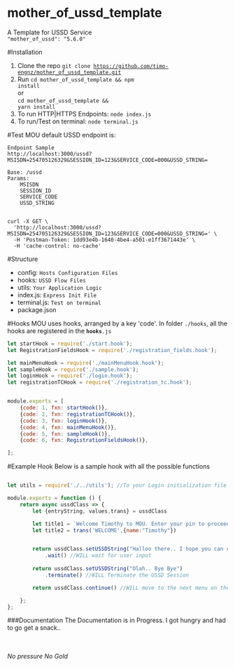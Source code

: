 # mother_of_ussd_template
A Template for USSD Service     
<code>"mother_of_ussd": "5.6.0"</code>


#Installation
  1. Clone the repo <code>git clone https://github.com/timo-engnz/mother_of_ussd_template.git</code>
  2. Run <code>cd mother_of_ussd_template && npm install</code><br/>or<br/><code>cd mother_of_ussd_template && yarn install</code>
  3. To run HTTP|HTTPS Endpoints: <code>node index.js</code>
  4. To run/Test on terminal: <code>node terminal.js</code>
  
#Test
MOU default USSD endpoint is:
```
Endpoint Sample
http://localhost:3000/ussd?MSISDN=254705126329&SESSION_ID=123&SERVICE_CODE=000&USSD_STRING=

Base: /ussd
Params:
    MSISDN
    SESSION_ID
    SERVICE_CODE
    USSD_STRING
    
```

```
curl -X GET \
  'http://localhost:3000/ussd?MSISDN=254705126329&SESSION_ID=123&SERVICE_CODE=000&USSD_STRING=' \
  -H 'Postman-Token: 1dd93e4b-1640-4be4-a501-e1ff3671443e' \
  -H 'cache-control: no-cache'
```

#Structure
- config: <code>Hosts Configuration Files</code>
- hooks:  <code>USSD Flow Files</code>
- utils: <code>Your Application Logic</code>
- index.js: <code>Express Init File</code>
- terminal.js: <code>Test on terminal</code>
-  package.json 

#Hooks
MOU uses hooks, arranged by a key 'code'. In folder <code>./hooks</code>, all the hooks are registered in the <code>__hooks__.js</code>

```javascript
let startHook = require('./start.hook');
let RegistrationFieldsHook = require('./registration_fields.hook');

let mainMenuHook = require('./mainMenuHook.hook');
let sampleHook = require('./sample.hook');
let loginHook = require('./login.hook');
let registrationTCHook = require('./registration_tc.hook');


module.exports = [
    {code: 1, fxn: startHook()},
    {code: 2, fxn: registrationTCHook()},
    {code: 3, fxn: loginHook()},
    {code: 4, fxn: mainMenuHook()},
    {code: 5, fxn: sampleHook()},
    {code: 6, fxn: RegistrationFieldsHook()},

];

```
#Example Hook
Below is a sample hook with all the possible functions
```javascript

let utils = require('./../utils'); //To your Login initialization file

module.exports = function () {
    return async ussdClass => {
        let {entryString, values,trans} = ussdClass

        let title1 = `Welcome Timothy to MOU. Enter your pin to proceed`;
        let title2 = trans('WELCOME',{name:"Timothy"})


        return ussdClass.setUSSDString("Halloo there.. I hope you can continue from here")
            .wait() //WILL wait for user input
        
        return ussdClass.setUSSDString("Olah.. Bye Bye")
            .terminate() //WILL Terminate the USSD Session 

        return ussdClass.continue() //WILL move to the next menu on the hooks flow 

    };
};


```


###Documentation
The Documentation is in Progress. I got hungry and had to go get a snack..

<br/><br/>
*No pressure No Gold*
